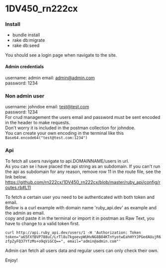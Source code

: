 # 1DV450_rn222cx

### Install
* bundle install
* rake db:migrate
* rake db:seed

You should see a login page when navigate to the site.

#### Admin credentials
username: admin
email: admin@admin.com  
password: 1234

### Non admin user  
username: johndoe
email: test@test.com  
password: 1234  
For crud management the users email and password must be sent encoded in the header to make requests.  
Don't worry it is included in the postman collection for johndoe.    
You can create your own encoding in the terminal like this `Base64.encode64("test@test.com:1234")`    




### Api

To fetch all users navigate to api.DOMAINNAME/users in url.  
As you can se i have placed the api string as an subdomain. 
If you can't run the api as subdomain for any reason, remove row 11 in the route file, see the link below.  
https://github.com/rn222cx/1DV450_rn222cx/blob/master/ruby_api/config/routes.rb#L11


To fetch a certain user you need to be authenticated with both token and email.  
Bellow is a curl example with domain name 'ruby_api.dev' as example and the admin as email.  
copy and paste it in the terminal or import it in postman as Raw Text, you have to change to a valid token first.


`curl http://api.ruby_api.dev/users/1 -H 'Authorization: Token   token="a65FXfBVP788uC/LrTl8u7kgoevpWUHvNG8B84KTnYyotwEahHYYJPGedAUujR6zfpZyFQ37YfzMs+o9qViGCQ==", email="admin@admin.com"'`

Admin can fetch all users data and regular users can only check their own.



Enjoy!
